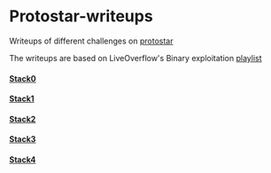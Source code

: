 # Protostar-writeups
Writeups of different challenges on [protostar](https://exploit-exercises.lains.space/protostar/)

The writeups are based on LiveOverflow's Binary exploitation [playlist](https://www.youtube.com/playlist?list=PLhixgUqwRTjxglIswKp9mpkfPNfHkzyeN)

#### [Stack0](https://github.com/noobfromPitt/Protostar-writeups/blob/master/stack0/stack0.md)

#### [Stack1](https://github.com/noobfromPitt/Protostar-writeups/blob/master/stack1/stack1.md)

#### [Stack2](https://github.com/noobfromPitt/Protostar-writeups/blob/master/stack2/stack2.md)

#### [Stack3](https://github.com/noobfromPitt/Protostar-writeups/blob/master/stack3/stack3.md)

#### [Stack4](https://github.com/noobfromPitt/Protostar-writeups/blob/master/stack4/stack4.md)
